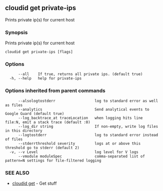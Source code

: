 ## cloudid get private-ips

Prints private ip(s) for current host

### Synopsis


Prints private ip(s) for current host

```
cloudid get private-ips [flags]
```

### Options

```
      --all    If true, returns all private ips. (default true)
  -h, --help   help for private-ips
```

### Options inherited from parent commands

```
      --alsologtostderr                  log to standard error as well as files
      --analytics                        Send analytical events to Google Guard (default true)
      --log_backtrace_at traceLocation   when logging hits line file:N, emit a stack trace (default :0)
      --log_dir string                   If non-empty, write log files in this directory
      --logtostderr                      log to standard error instead of files
      --stderrthreshold severity         logs at or above this threshold go to stderr (default 2)
  -v, --v Level                          log level for V logs
      --vmodule moduleSpec               comma-separated list of pattern=N settings for file-filtered logging
```

### SEE ALSO
* [cloudid get](cloudid_get.md)	 - Get stuff

